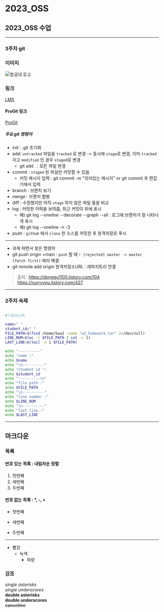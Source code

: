# 2023_OSS
## 2023_OSS 수업

---

### 3주차 git

### 이미지

![항공대 
로고](/Users/youjisang/projects/2023_OSS/img/kau/kau.png "한국항공대학교")

### 링크

[LMS](https://lms.kau.ac.kr/ "LMS")

#### ProGit 링크

[ProGit](https://git-scm.com/book/ko/v2 "ProGit")


##### 주요 git 명령어

* init : .git 초기화
* add: `untracked` 파일을 `tracked` 로 변경 -> 동시에 `stage`로 변경, 이미 
`tracked` 이고 `modified` 인 경우 `staged`로 변경
    * git add . : 모든 파일 변경
* commit : `staged` 된 파일만 커밋할 수 있음
    * 커밋 메시지 입력 : git commit -m "의미있는 메시지" or git commit 후 
편집기에서 입력
* branch : 브랜치 보기
* merge : 브랜치 합병
* diff : 수정했지만 아직 `stage` 하지 않은 파일 들을 비교   
* log : 커밋한 이력을 보여줌, 최근 커밋이 위에 표시
    * 예) git log --oneline --decorate --graph --all : 로그에 브랜치가 잘 
나타나게 표시
    * 예) git log --oneline -n -3
* push : `github` 에서 `clone` 한 소스를 커밋한 후 원격저장로 푸시
---
* 과제 하면서 찾은 명령어
* git push origin +main : `push` 할 때 `! [rejected] master -> master 
(fetch first)` 에러 해결
* git remote add origin 원격저장소URL : 레파지토리 연결
> 출처 : 
https://donggu1105.tistory.com/104<br/>https://curryyou.tistory.com/427
---

### 2주차 숙제

```bash

#!/bin/sh

name=" "
student_id=" "
FILE_PATH=$(find /home/kau2 -name "w2_homework.txt" 2>/dev/null)
LINE_NUM=$(wc -l $FILE_PATH | cut -c 1)
LAST_LINE=$(tail -n 1 $FILE_PATH)

echo "----------"
echo "name :"
echo $name
echo "\n----------"
echo "student id ":
echo $student_id
echo "----------\n"
echo "file path :"
echo $FILE_PATH
echo "\n----------"
echo "line number :"
echo $LINE_NUM
echo "\n----------"
echo "last line :"
echo $LAST_LINE
```

---

## 마크다운

### 목록

#### 번호 있는 목록 : 내림차순 정렬

1. 첫번째
3. 세번째
2. 두번째

#### 번호 없는 목록 : *, -, +

* 첫번째
- 세번째
+ 두번째

---
* 빨강
    - 녹색
        + 파랑	



### 강조

*single asterisks*<br/>
_single underscores_<br/> 
**double asterisks**<br/> 
__double underscores__<br/> 
~~cancelline~~



